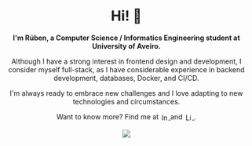<h1 align="center">Hi! &#128075;</h1>

<p align="center"><strong>I'm Rúben, a Computer Science / Informatics Engineering student at University of Aveiro.</strong></p>

<p align="center">Although I have a strong interest in frontend design and development, I consider myself full-stack, as I have considerable experience in backend development, databases, Docker, and CI/CD.</p>

<p align="center">I'm always ready to embrace new challenges and I love adapting to new technologies and circumstances.</p>

<div align="center">
  Want to know more? Find me at
  <a href="https://www.instagram.com/rubentgarrido">
    <picture height="16">
      <img align="center" alt="Instagram" height="16" src="https://upload.wikimedia.org/wikipedia/commons/9/95/Instagram_logo_2022.svg">
    </picture>
  </a> and
  <a href="https://www.linkedin.com/in/rgarrido03/">
    <picture height="16">
      <img align="center" alt="LinkedIn" height="16" src="https://upload.wikimedia.org/wikipedia/commons/8/81/LinkedIn_icon.svg">
    </picture>
  </a>.
</div>
<br/>

<div align="center">
  <picture>
    <source 
      srcset="https://github-readme-stats.vercel.app/api?username=RGarrido03&show_icons=true&include_all_commits=true&count_private=true&theme=dark"
      media="(prefers-color-scheme: dark)"
    />
    <source
      srcset="https://github-readme-stats.vercel.app/api?username=RGarrido03&show_icons=true&include_all_commits=true&count_private=true"
      media="(prefers-color-scheme: light), (prefers-color-scheme: no-preference)"
    />
    <img src="https://github-readme-stats.vercel.app/api?username=RGarrido03&show_icons=true&include_all_commits=true&count_private=true" />
  </picture>
</div>
